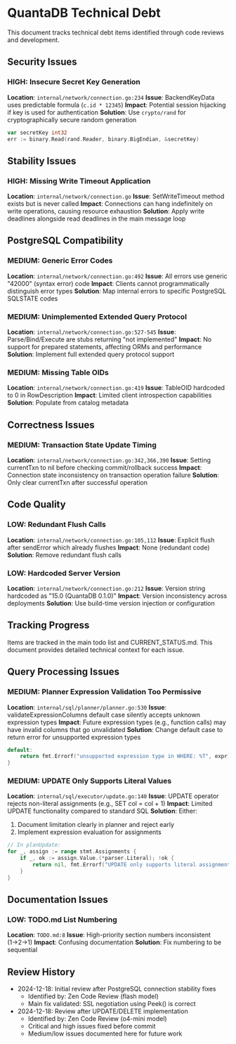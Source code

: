 # QuantaDB Technical Debt

This document tracks technical debt items identified through code reviews and development.

## Security Issues

### HIGH: Insecure Secret Key Generation
**Location**: `internal/network/connection.go:234`
**Issue**: BackendKeyData uses predictable formula (`c.id * 12345`)
**Impact**: Potential session hijacking if key is used for authentication
**Solution**: Use `crypto/rand` for cryptographically secure random generation
```go
var secretKey int32
err := binary.Read(rand.Reader, binary.BigEndian, &secretKey)
```

## Stability Issues

### HIGH: Missing Write Timeout Application
**Location**: `internal/network/connection.go`
**Issue**: SetWriteTimeout method exists but is never called
**Impact**: Connections can hang indefinitely on write operations, causing resource exhaustion
**Solution**: Apply write deadlines alongside read deadlines in the main message loop

## PostgreSQL Compatibility

### MEDIUM: Generic Error Codes
**Location**: `internal/network/connection.go:492`
**Issue**: All errors use generic "42000" (syntax error) code
**Impact**: Clients cannot programmatically distinguish error types
**Solution**: Map internal errors to specific PostgreSQL SQLSTATE codes

### MEDIUM: Unimplemented Extended Query Protocol
**Location**: `internal/network/connection.go:527-545`
**Issue**: Parse/Bind/Execute are stubs returning "not implemented"
**Impact**: No support for prepared statements, affecting ORMs and performance
**Solution**: Implement full extended query protocol support

### MEDIUM: Missing Table OIDs
**Location**: `internal/network/connection.go:419`
**Issue**: TableOID hardcoded to 0 in RowDescription
**Impact**: Limited client introspection capabilities
**Solution**: Populate from catalog metadata

## Correctness Issues

### MEDIUM: Transaction State Update Timing
**Location**: `internal/network/connection.go:342,366,390`
**Issue**: Setting currentTxn to nil before checking commit/rollback success
**Impact**: Connection state inconsistency on transaction operation failure
**Solution**: Only clear currentTxn after successful operation

## Code Quality

### LOW: Redundant Flush Calls
**Location**: `internal/network/connection.go:105,112`
**Issue**: Explicit flush after sendError which already flushes
**Impact**: None (redundant code)
**Solution**: Remove redundant flush calls

### LOW: Hardcoded Server Version
**Location**: `internal/network/connection.go:212`
**Issue**: Version string hardcoded as "15.0 (QuantaDB 0.1.0)"
**Impact**: Version inconsistency across deployments
**Solution**: Use build-time version injection or configuration

## Tracking Progress

Items are tracked in the main todo list and CURRENT_STATUS.md. This document provides detailed technical context for each issue.

## Query Processing Issues

### MEDIUM: Planner Expression Validation Too Permissive
**Location**: `internal/sql/planner/planner.go:530`
**Issue**: validateExpressionColumns default case silently accepts unknown expression types
**Impact**: Future expression types (e.g., function calls) may have invalid columns that go unvalidated
**Solution**: Change default case to return error for unsupported expression types
```go
default:
    return fmt.Errorf("unsupported expression type in WHERE: %T", expr)
}
```

### MEDIUM: UPDATE Only Supports Literal Values
**Location**: `internal/sql/executor/update.go:140`
**Issue**: UPDATE operator rejects non-literal assignments (e.g., SET col = col + 1)
**Impact**: Limited UPDATE functionality compared to standard SQL
**Solution**: Either:
1. Document limitation clearly in planner and reject early
2. Implement expression evaluation for assignments
```go
// In planUpdate:
for _, assign := range stmt.Assignments {
    if _, ok := assign.Value.(*parser.Literal); !ok {
        return nil, fmt.Errorf("UPDATE only supports literal assignments, got %T", assign.Value)
    }
}
```

## Documentation Issues

### LOW: TODO.md List Numbering
**Location**: `TODO.md:8`
**Issue**: High-priority section numbers inconsistent (1→2→1)
**Impact**: Confusing documentation
**Solution**: Fix numbering to be sequential

## Review History

- 2024-12-18: Initial review after PostgreSQL connection stability fixes
  - Identified by: Zen Code Review (flash model)
  - Main fix validated: SSL negotiation using Peek() is correct
- 2024-12-18: Review after UPDATE/DELETE implementation
  - Identified by: Zen Code Review (o4-mini model)
  - Critical and high issues fixed before commit
  - Medium/low issues documented here for future work